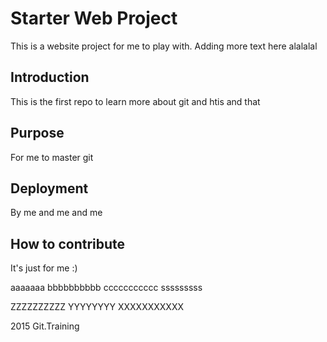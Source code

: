 # Starter Web Project

This is a website project for me to play with. Adding more text here alalalal

## Introduction
This is the first repo to learn more about git and htis and that


## Purpose
For me to master git


## Deployment
By me and me and me

## How to contribute
It's just for me :)

aaaaaaa bbbbbbbbbb ccccccccccc sssssssss

ZZZZZZZZZZ YYYYYYYY XXXXXXXXXXX

2015 Git.Training